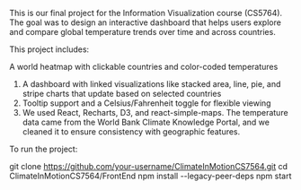 This is our final project for the Information Visualization course (CS5764). The goal was to design an interactive dashboard that helps users explore and compare global temperature trends over time and across countries.

This project includes:

A world heatmap with clickable countries and color-coded temperatures

1. A dashboard with linked visualizations like stacked area, line, pie, and stripe charts that update based on selected countries
2. Tooltip support and a Celsius/Fahrenheit toggle for flexible viewing
3. We used React, Recharts, D3, and react-simple-maps. The temperature data came from the World Bank Climate Knowledge Portal, and we cleaned it to ensure consistency with geographic features.

To run the project:

git clone https://github.com/your-username/ClimateInMotionCS7564.git cd ClimateInMotionCS7564/FrontEnd npm install --legacy-peer-deps npm start
